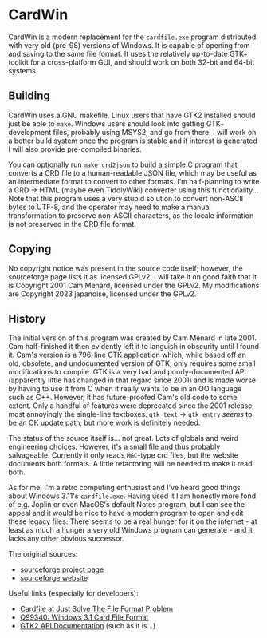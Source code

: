 # CardWin

CardWin is a modern replacement for the `cardfile.exe` program distributed with
very old (pre-98) versions of Windows. It is capable of opening from and saving
to the same file format. It uses the relatively up-to-date GTK+ toolkit for a
cross-platform GUI, and should work on both 32-bit and 64-bit systems.

## Building

CardWin uses a GNU makefile. Linux users that have GTK2 installed should just be
able to `make`. Windows users should look into getting GTK+ development files,
probably using MSYS2, and go from there. I will work on a better build system
once the program is stable and if interest is generated I will also provide
pre-compiled binaries.

You can optionally run `make crd2json` to build a simple C program that converts
a CRD file to a human-readable JSON file, which may be useful as an intermediate
format to convert to other formats. I'm half-planning to write a CRD -> HTML
(maybe even TiddlyWiki) converter using this functionality...  Note that this
program uses a very stupid solution to convert non-ASCII bytes to UTF-8, and the
operator may need to make a manual transformation to preserve non-ASCII
characters, as the locale information is not preserved in the CRD file format.

## Copying

No copyright notice was present in the source code itself; however, the
sourceforge page lists it as licensed GPLv2. I will take it on good faith that
it is Copyright 2001 Cam Menard, licensed under the GPLv2. My modifications are
Copyright 2023 japanoise, licensed under the GPLv2.

## History

The initial version of this program was created by Cam Menard in late 2001. Cam
half-finished it then evidently left it to languish in obscurity until I found
it. Cam's version is a 796-line GTK application which, while based off an old,
obsolete, and undocumented version of GTK, only requires some small
modifications to compile. GTK is a very bad and poorly-documented API
(apparently little has changed in that regard since 2001) and is made worse by
having to use it from C when it really wants to be in an OO language such as
C++. However, it has future-proofed Cam's old code to some extent. Only a
handful of features were deprecated since the 2001 release, most annoyingly the
single-line textboxes. `gtk_text` -> `gtk_entry` *seems* to be an OK update
path, but more work is definitely needed.

The status of the source itself is... not great. Lots of globals and weird
engineering choices. However, it's a small file and thus probably salvageable.
Currently it only reads `MGC`-type crd files, but the website documents both
formats. A little refactoring will be needed to make it read both.

As for me, I'm a retro computing enthusiast and I've heard good things about
Windows 3.11's `cardfile.exe`. Having used it I am honestly more fond of
e.g. Joplin or even MacOS's default Notes program, but I can see the appeal and
it would be nice to have a modern program to open and edit these legacy files.
There seems to be a real hunger for it on the internet - at least as much a
hunger a very old Windows program can generate - and it lacks any other obvious
successor.

The original sources:

* [sourceforge project page](https://sourceforge.net/projects/cardwin/)
* [sourceforge website](https://cardwin.sourceforge.net/)

Useful links (especially for developers):

* [Cardfile at Just Solve The File Format
  Problem](http://fileformats.archiveteam.org/wiki/Cardfile)
* [Q99340: Windows 3.1 Card File
  Format](https://jeffpar.github.io/kbarchive/kb/099/Q99340/)
* [GTK2 API Documentation](https://developer-old.gnome.org/gtk2/stable/) (such
  as it is...)
